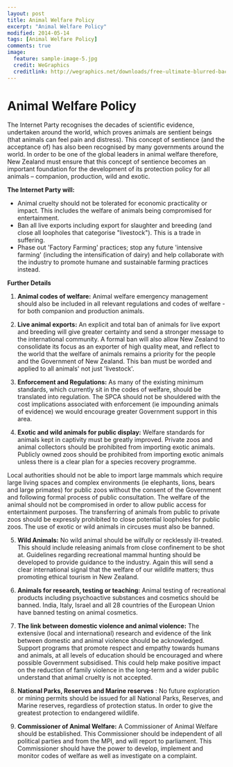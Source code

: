 ```yaml
---
layout: post
title: Animal Welfare Policy
excerpt: "Animal Welfare Policy"
modified: 2014-05-14
tags: [Animal Welfare Policy]
comments: true
image:
  feature: sample-image-5.jpg
  credit: WeGraphics
  creditlink: http://wegraphics.net/downloads/free-ultimate-blurred-background-pack/
---
```


# Animal Welfare Policy

The Internet Party recognises the decades of scientific evidence, undertaken around the world, which proves animals are sentient beings (that animals can feel pain and distress). This concept of sentience (and the acceptance of) has also been recognised by many governments around the world. In order to be one of the global leaders in animal welfare therefore, New Zealand must ensure that this concept of sentience becomes an important foundation for the development of its protection policy for all animals – companion, production, wild and exotic.

**The Internet Party will:**

- Animal cruelty should not be tolerated for economic practicality or impact. This includes the welfare of animals being compromised for entertainment. 
- Ban all live exports including export for slaughter and breeding (and close all loopholes that categorise "livestock"). This is a trade in suffering.
- Phase out 'Factory Farming' practices; stop any future 'intensive farming' (including the intensification of dairy) and help collaborate with the industry to promote humane and sustainable farming practices instead.  

**Further Details**

1. **Animal codes of welfare:** Animal welfare emergency management should also be included in all relevant regulations and codes of welfare - for both companion and production animals. 

2. **Live animal exports:** An explicit and total ban of animals for live export and breeding will give greater certainty and send a stronger message to the international community. A formal ban will also allow New Zealand to consolidate its focus as an exporter of high quality meat, and reflect to the world that the welfare of animals remains a priority for the people and the Government of New Zealand.  This ban must be worded and applied to all animals' not just 'livestock'.  

3. **Enforcement and Regulations:** As many of the existing minimum standards, which currently sit in the codes of welfare, should be translated into regulation. The SPCA should not be shouldered with the cost implications associated with enforcement (ie impounding animals of evidence) we would encourage greater Government support in this area. 

4. **Exotic and wild animals for public display:** Welfare standards for animals kept in captivity must be greatly improved. Private zoos and animal collectors should be prohibited from importing exotic animals. Publicly owned zoos should be prohibited from importing exotic animals unless there is a clear plan for a species recovery programme.  

Local authorities should not be able to import large mammals which require large living spaces and complex environments (ie elephants, lions, bears and large primates) for public zoos without the consent of the Government and following formal process of public consultation. The welfare of the animal should not be compromised in order to allow public access for entertainment purposes. The transferring of animals from public to private zoos should be expressly prohibited to close potential loopholes for public zoos. The use of exotic or wild animals in circuses must also be banned.

5. **Wild Animals:** No wild animal should be wilfully or recklessly ill-treated. This should include releasing animals from close confinement to be shot at. Guidelines regarding recreational mammal hunting should be developed to provide guidance to the industry. Again this will send a clear international signal that the welfare of our wildlife matters; thus promoting ethical tourism in New Zealand.   

6. **Animals for research, testing or teaching:** Animal testing of recreational products including psychoactive substances and cosmetics should be banned. India, Italy, Israel and all 28 countries of the European Union have banned testing on animal cosmetics. 

7. **The link between domestic violence and animal violence:** The extensive (local and international) research and evidence of the link between domestic and animal violence should be acknowledged. Support programs that promote respect and empathy towards humans and animals, at all levels of education should be encouraged and where possible Government subsidised. This could help make positive impact on the reduction of family violence in the long-term and a wider public understand that animal cruelty is not accepted.  

8. **National Parks, Reserves and Marine reserves** : No future exploration or mining permits should be issued for all National Parks, Reserves, and Marine reserves, regardless of protection status. In order to give the greatest protection to endangered wildlife.

9. **Commissioner of Animal Welfare:** A Commissioner of Animal Welfare should be established. This Commissioner should be independent of all political parties and from the MPI, and will report to parliament. This Commissioner should have the power to develop, implement and monitor codes of welfare as well as investigate on a complaint. 